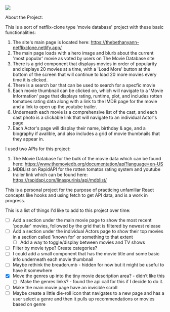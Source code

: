 ![](src/imagesreact_movie_demo.gif)

About the Project:

This is a sort of netflix-clone type 'movie database' project with these basic functionalities:
  1. The site's main page is located here:  https://thebethanyann-netflixclone.netlify.app/
  2. The main page loads with a hero image and blurb about the current 'most popular' movie as voted by users on The Movie Database site
  3. There is a grid component that displays movies in order of popularity and displays 20 movies at a time, with a 'Load More' button at the bottom of the screen that        will continue to load 20 more movies every time it is clicked. 
  4. There is a search bar that can be used to search for a specfic movie
  5. Each movie thumbnail can be clicked on, which will navigate to a 'Movie Information' page that displays rating, runtime, plot, and includes rotten tomatoes rating        data along with a link to the IMDB page for the movie and a link to open up the youtube trailer.
  6. Underneath each movie is a comprehensive list of the cast, and each cast photo is a clickable link that will navigate to an individual Actor's page
  7. Each Actor's page will display their name, birthday & age, and a biography if avalible, and also includes a grid of movie thumbnails that they appear in.

I used two APIs for this project:
  1. The Movie Database for the bulk of the movie data which can be found here: https://www.themoviedb.org/documentation/api?language=en-US  
  2. MDBList on RapidAPI for the rotten tomatos rating system and youtube trailer link which can be found here: https://rapidapi.com/linaspurinis/api/mdblist/
  
This is a personal project for the purpose of practicing unfamiliar React concepts like hooks and using fetch to get API data, and is a work in progress.  

This is a list of things I'd like to add to this project over time: 

- [ ]  Add a section under the main movie page to show the most recent 'popular' movies, followed by the grid that is filtered by newest release
- [ ]  Add a section under the individual Actors page to show their top movies in a section called 'known for' or something to that extent
     - [ ]   Add a way to toggle/display between movies and TV shows
- [ ]  Filter by movie type? Create categories?
- [ ]  I could add a small component that has the movie title and some basic info underneath each movie thumbnail
- [ ]  Maybe rethink the breadcrumb - hidden for now but it might be useful to have it somewhere
- [x]  Move the genres up into the tiny movie description area? - didn’t like this
    - [ ]  Make the genres links? - found the api call for this if I decide to do it.
- [ ]  Make the main movie page have an invisible scroll
- [ ]  Maybe create a little die-roll icon that navigates to a new page and has a user select a genre and then it pulls up recommendations or movies based on genre
